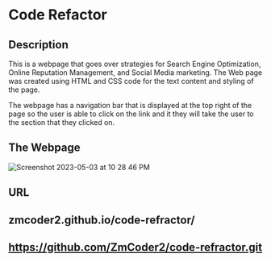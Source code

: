 # Code Refactor

## Description
This is a webpage that goes over strategies for Search Engine Optimization, Online Reputation Management, and Social Media marketing. The Web page was created using HTML and CSS code for the text content and styling of the page.

The webpage has a navigation bar that is displayed at the top right of the page so the user is able to click on the link and it they will take the user to the section that they clicked on.

## The Webpage
![Screenshot 2023-05-03 at 10 28 46 PM](https://user-images.githubusercontent.com/126508376/236098046-c329bd0e-aa0f-47c4-8126-1e681d3bef82.png)

## URL

## zmcoder2.github.io/code-refractor/
## https://github.com/ZmCoder2/code-refractor.git
